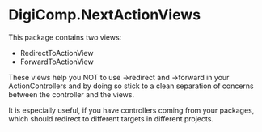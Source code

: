 # DigiComp.NextActionViews

This package contains two views: 
- RedirectToActionView
- ForwardToActionView

These views help you NOT to use ->redirect and ->forward in your ActionControllers and by doing so stick to a clean separation of concerns between the controller and the views.

It is especially useful, if you have controllers coming from your packages, which should redirect to different targets in different projects.
